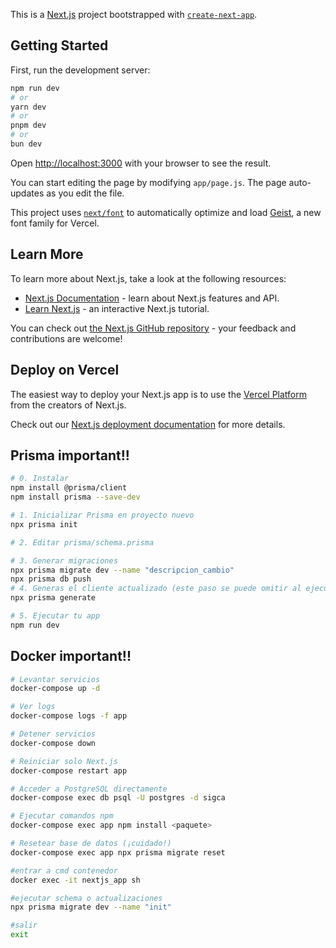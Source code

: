 This is a [Next.js](https://nextjs.org) project bootstrapped with [`create-next-app`](https://github.com/vercel/next.js/tree/canary/packages/create-next-app).

## Getting Started

First, run the development server:

```bash
npm run dev
# or
yarn dev
# or
pnpm dev
# or
bun dev
```

Open [http://localhost:3000](http://localhost:3000) with your browser to see the result.

You can start editing the page by modifying `app/page.js`. The page auto-updates as you edit the file.

This project uses [`next/font`](https://nextjs.org/docs/app/building-your-application/optimizing/fonts) to automatically optimize and load [Geist](https://vercel.com/font), a new font family for Vercel.

## Learn More

To learn more about Next.js, take a look at the following resources:

- [Next.js Documentation](https://nextjs.org/docs) - learn about Next.js features and API.
- [Learn Next.js](https://nextjs.org/learn) - an interactive Next.js tutorial.

You can check out [the Next.js GitHub repository](https://github.com/vercel/next.js) - your feedback and contributions are welcome!

## Deploy on Vercel

The easiest way to deploy your Next.js app is to use the [Vercel Platform](https://vercel.com/new?utm_medium=default-template&filter=next.js&utm_source=create-next-app&utm_campaign=create-next-app-readme) from the creators of Next.js.

Check out our [Next.js deployment documentation](https://nextjs.org/docs/app/building-your-application/deploying) for more details.

## Prisma important!!
```bash
# 0. Instalar
npm install @prisma/client
npm install prisma --save-dev

# 1. Inicializar Prisma en proyecto nuevo
npx prisma init

# 2. Editar prisma/schema.prisma

# 3. Generar migraciones
npx prisma migrate dev --name "descripcion_cambio"
npx prisma db push
# 4. Generas el cliente actualizado (este paso se puede omitir al ejecutar paso 3)
npx prisma generate

# 5. Ejecutar tu app
npm run dev
```
## Docker important!!
```bash
# Levantar servicios
docker-compose up -d

# Ver logs
docker-compose logs -f app

# Detener servicios
docker-compose down

# Reiniciar solo Next.js
docker-compose restart app

# Acceder a PostgreSQL directamente
docker-compose exec db psql -U postgres -d sigca

# Ejecutar comandos npm
docker-compose exec app npm install <paquete>

# Resetear base de datos (¡cuidado!)
docker-compose exec app npx prisma migrate reset
```
```bash
#entrar a cmd contenedor 
docker exec -it nextjs_app sh

#ejecutar schema o actualizaciones 
npx prisma migrate dev --name "init"

#salir
exit

```
